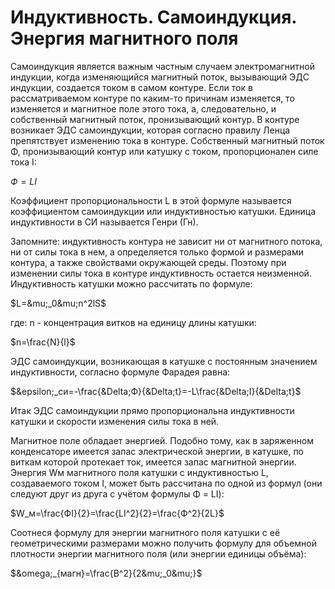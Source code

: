 # Индуктивность. Самоиндукция. Энергия магнитного поля
Самоиндукция является важным частным случаем электромагнитной индукции, когда изменяющийся магнитный поток, вызывающий ЭДС индукции, создается током в самом контуре. Если ток в рассматриваемом контуре по каким-то причинам изменяется, то изменяется и магнитное поле этого тока, а, следовательно, и собственный магнитный поток, пронизывающий контур. В контуре возникает ЭДС самоиндукции, которая согласно правилу Ленца препятствует изменению тока в контуре. Собственный магнитный поток Φ, пронизывающий контур или катушку с током, пропорционален силе тока I:

$Ф=LI$

Коэффициент пропорциональности L в этой формуле называется коэффициентом самоиндукции или индуктивностью катушки. Единица индуктивности в СИ называется Генри (Гн).

Запомните: индуктивность контура не зависит ни от магнитного потока, ни от силы тока в нем, а определяется только формой и размерами контура, а также свойствами окружающей среды. Поэтому при изменении силы тока в контуре индуктивность остается неизменной. Индуктивность катушки можно рассчитать по формуле:

$L=&mu;_0&mu;n^2lS$

где: n - концентрация витков на единицу длины катушки:

$n=\frac{N}{l}$

ЭДС самоиндукции, возникающая в катушке с постоянным значением индуктивности, согласно формуле Фарадея равна:

$&epsilon;_си=-\frac{&Delta;Ф}{&Delta;t}=-L\frac{&Delta;I}{&Delta;t}$

Итак ЭДС самоиндукции прямо пропорциональна индуктивности катушки и скорости изменения силы тока в ней.

Магнитное поле обладает энергией. Подобно тому, как в заряженном конденсаторе имеется запас электрической энергии, в катушке, по виткам которой протекает ток, имеется запас магнитной энергии. Энергия Wм магнитного поля катушки с индуктивностью L, создаваемого током I, может быть рассчитана по одной из формул (они следуют друг из друга с учётом формулы Φ = LI):

$W_м=\frac{ФI}{2}=\frac{LI^2}{2}=\frac{Ф^2}{2L}$

Соотнеся формулу для энергии магнитного поля катушки с её геометрическими размерами можно получить формулу для объемной плотности энергии магнитного поля (или энергии единицы объёма):

$&omega;_{магн}=\frac{B^2}{2&mu;_0&mu;}$
